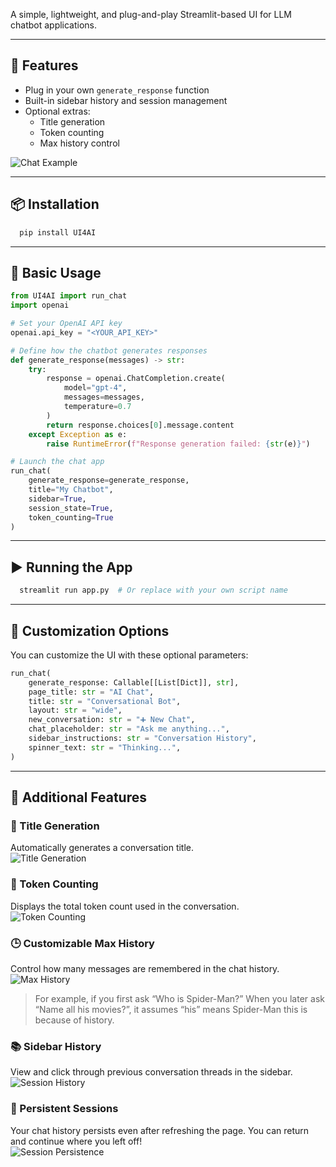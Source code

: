 A simple, lightweight, and plug-and-play Streamlit-based UI for LLM chatbot applications.

---

## 🚀 Features

- Plug in your own `generate_response` function  
- Built-in sidebar history and session management  
- Optional extras:
  - Title generation
  - Token counting
  - Max history control

![Chat Example](images/table001.png)

---

## 📦 Installation

```bash
  pip install UI4AI
```

---

## 🧠 Basic Usage

```python
from UI4AI import run_chat
import openai

# Set your OpenAI API key
openai.api_key = "<YOUR_API_KEY>"

# Define how the chatbot generates responses
def generate_response(messages) -> str:
    try:
        response = openai.ChatCompletion.create(
            model="gpt-4",
            messages=messages,
            temperature=0.7
        )
        return response.choices[0].message.content
    except Exception as e:
        raise RuntimeError(f"Response generation failed: {str(e)}")

# Launch the chat app
run_chat(
    generate_response=generate_response,
    title="My Chatbot",
    sidebar=True,
    session_state=True,
    token_counting=True
)
```

---

## ▶️ Running the App

```bash
  streamlit run app.py  # Or replace with your own script name
```

---

## 🎨 Customization Options

You can customize the UI with these optional parameters:

```python
run_chat(
    generate_response: Callable[[List[Dict]], str],
    page_title: str = "AI Chat", 
    title: str = "Conversational Bot",
    layout: str = "wide",
    new_conversation: str = "➕ New Chat",
    chat_placeholder: str = "Ask me anything...",
    sidebar_instructions: str = "Conversation History",
    spinner_text: str = "Thinking...",
)
```

---

## 🔧 Additional Features

### 🧠 Title Generation  
Automatically generates a conversation title.  
![Title Generation](images/sample_title.png)

### 🔢 Token Counting  
Displays the total token count used in the conversation.  
![Token Counting](images/sample_title_with_tokens.png)

### 🕒 Customizable Max History  
Control how many messages are remembered in the chat history.  
![Max History](images/max_history.png)  
> For example, if you first ask “Who is Spider-Man?” When you later ask “Name all his movies?”, it assumes “his” means Spider-Man this is because of history.

### 📚 Sidebar History  
View and click through previous conversation threads in the sidebar.  
![Session History](images/sample_session.png)

### 💾 Persistent Sessions  
Your chat history persists even after refreshing the page. You can return and continue where you left off!  
![Session Persistence](images/sample_session.png)
